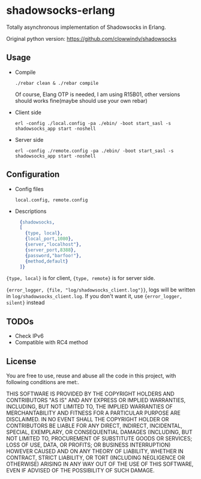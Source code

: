 shadowsocks-erlang
===========
Totally asynchronous implementation of Shadowsocks in Erlang.

Original python version: https://github.com/clowwindy/shadowsocks

Usage
-----------
* Compile

    `./rebar clean & ./rebar compile`

  Of course, Elang OTP is needed, I am using R15B01, other versions should works fine(maybe should 
  use your own rebar)
* Client side

    `erl -config ./local.config -pa ./ebin/ -boot start_sasl -s shadowsocks_app start -noshell`
* Server side
   
   `erl -config ./remote.config -pa ./ebin/ -boot start_sasl -s shadowsocks_app start -noshell`

Configuration
-----------
* Config files

    `local.config, remote.config`
* Descriptions

```erlang
     {shadowsocks,
     [
       {type, local},
       {local_port,1080},
       {server,"localhost"},
       {server_port,8388},
       {password,"barfoo!"},
       {method,default}
     ]}
```

`{type, local}` is for client, `{type, remote}` is for server side.

`{error_logger, {file, "log/shadowsocks_client.log"}}`, logs will be written 
in `log/shadowsocks_client.log`. If you don't want it, use `{error_logger, silent}` instead

TODOs
-----------
* Check IPv6
* Compatible with RC4 method

License
-----------
You are free to use, reuse and abuse all the code in this project, with following conditions are met:.

THIS SOFTWARE IS PROVIDED BY THE COPYRIGHT HOLDERS AND CONTRIBUTORS "AS IS" AND ANY EXPRESS OR IMPLIED WARRANTIES, INCLUDING, BUT NOT LIMITED TO, THE IMPLIED WARRANTIES OF MERCHANTABILITY AND FITNESS FOR A PARTICULAR PURPOSE ARE DISCLAIMED. IN NO EVENT SHALL THE COPYRIGHT HOLDER OR CONTRIBUTORS BE LIABLE FOR ANY DIRECT, INDIRECT, INCIDENTAL, SPECIAL, EXEMPLARY, OR CONSEQUENTIAL DAMAGES (INCLUDING, BUT NOT LIMITED TO, PROCUREMENT OF SUBSTITUTE GOODS OR SERVICES; LOSS OF USE, DATA, OR PROFITS; OR BUSINESS INTERRUPTION) HOWEVER CAUSED AND ON ANY THEORY OF LIABILITY, WHETHER IN CONTRACT, STRICT LIABILITY, OR TORT (INCLUDING NEGLIGENCE OR OTHERWISE) ARISING IN ANY WAY OUT OF THE USE OF THIS SOFTWARE, EVEN IF ADVISED OF THE POSSIBILITY OF SUCH DAMAGE.
